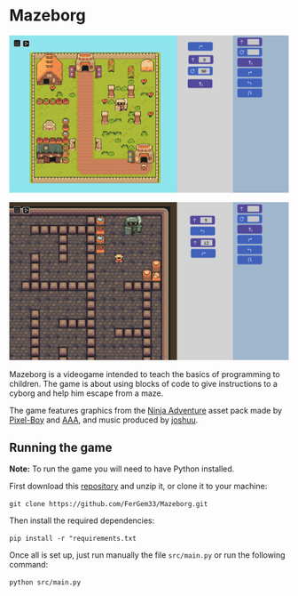 # Mazeborg

![img.png](assets/images/preview3.png)

![img.png](assets/images/preview2.png)

Mazeborg is a videogame intended to teach the basics of programming to children.
The game is about using blocks of code to give instructions to a cyborg and help him escape from a maze.


The game features graphics from the [Ninja Adventure](https://pixel-boy.itch.io/ninja-adventure-asset-pack) asset pack made by [Pixel-Boy](https://twitter.com/2Pblog1) and [AAA](https://www.instagram.com/challenger.aaa/?hl=fr), and music produced by [joshuu](https://joshuuu.itch.io/short-loopable-background-music).

## Running the game

**Note:** To run the game you will need to have Python installed.

First download this [repository](https://github.com/FerGem33/Mazeborg/archive/refs/heads/main.zip) and unzip it, or clone it to your machine:

`git clone https://github.com/FerGem33/Mazeborg.git`

Then install the required dependencies:

`pip install -r "requirements.txt`

Once all is set up, just run manually the file `src/main.py` or run the following command:

`python src/main.py`
